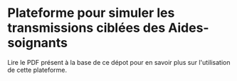 # Plateforme pour simuler les transmissions ciblées des Aides-soignants

Lire le PDF présent à la base de ce dépot pour en savoir plus sur l'utilisation de cette plateforme.
